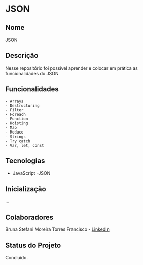 # JSON

## Nome
JSON

## Descrição
Nesse repositório foi possível aprender e colocar em prática as funcionalidades do JSON

## Funcionalidades
    - Arrays
    - Destructuring
    - Filter
    - Foreach
    - Function
    - Hoisting
    - Map
    - Reduce
    - Strings
    - Try catch
    - Var, let, const

## Tecnologias
- JavaScript
    -JSON
  
## Inicialização
...

## Colaboradores
Bruna Stefani Moreira Torres Francisco - <a href="https://www.linkedin.com/in/bruna-moreira-torres-francisco/" target="_blank">LinkedIn</a>

## Status do Projeto
Concluído.